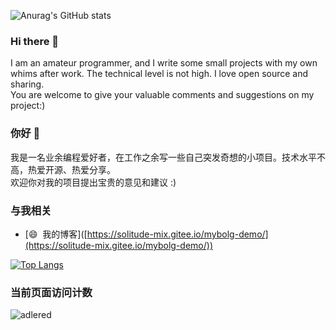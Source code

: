 ![Anurag's GitHub stats](https://github-readme-stats.vercel.app/api?username=solitude-mix&show_icons=true&theme=transparent)
### Hi there 👋

I am an amateur programmer, and I write some small projects with my own whims after work.  The technical level is not high.  I love open source and sharing.  
You are welcome to give your valuable comments and suggestions on my project:)

### 你好 👋

我是一名业余编程爱好者，在工作之余写一些自己突发奇想的小项目。技术水平不高，热爱开源、热爱分享。  
欢迎你对我的项目提出宝贵的意见和建议 :) 

<!--
**solitude-mix/solitude-mix** is a ✨ _special_ ✨ repository because its `README.md` (this file) appears on your GitHub profile.

Here are some ideas to get you started:

- 🔭 I’m currently working on ...
- 🌱 I’m currently learning ...
- 👯 I’m looking to collaborate on ...
- 🤔 I’m looking for help with ...
- 💬 Ask me about ...
- 📫 How to reach me: ...
- 😄 Pronouns: ...
- ⚡ Fun fact: ...
-->
### 与我相关 
* [😄&nbsp;&nbsp;我的博客\]([https://solitude-mix.gitee.io/mybolg-demo/](https://solitude-mix.gitee.io/mybolg-demo/))
<!-- * [🐧&nbsp;&nbsp;通过QQ与我联系](http://wpa.qq.com/msgrd?v=3&uin=330701411&site=qq&menu=yes) -->

[![Top Langs](https://github-readme-stats.vercel.app/api/top-langs/?username=solitude-mix&layout=compact)](https://github.com/anuraghazra/github-readme-stats)

### 当前页面访问计数

![adlered](https://count.getloli.com/get/@solitude-mix)
